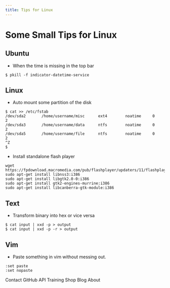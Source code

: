 ```yaml
---
title: Tips for Linux
---
```


# Some Small Tips for Linux

## Ubuntu

*   When the time is missing in the top bar

```
$ pkill -f indicator-datetime-service
```

## Linux

*   Auto mount some partition of the disk

```
$ cat >> /etc/fstab
/dev/sda2       /home/username/misc      ext4        noatime     0       2
/dev/sda3       /home/username/data      ntfs        noatime     0       2
/dev/sda5       /home/username/file      ntfs        noatime     0       2
^Z
$
```

*   Install standalone flash player

```
wget https://fpdownload.macromedia.com/pub/flashplayer/updaters/11/flashplayer_11_sa.i386.tar.gz
sudo apt-get install libnss3:i386
sudo apt-get install libgtk2.0-0:i386
sudo apt-get install gtk2-engines-murrine:i386
sudo apt-get install libcanberra-gtk-module:i386
```

## Text

*   Transform binary into hex or vice versa

```
$ cat input | xxd -p > output
$ cat input | xxd -p -r > output
```

## Vim

*   Paste something in vim without messing out.

```
:set paste
:set nopaste
```

Contact GitHub API Training Shop Blog About
